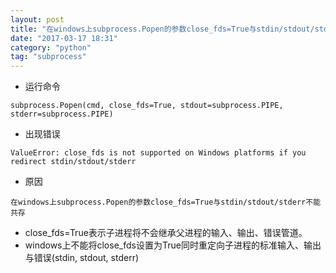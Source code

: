 ```yaml
---
layout: post
title: "在windows上subprocess.Popen的参数close_fds=True与stdin/stdout/stderr不能共存"
date: "2017-03-17 18:31"
category: "python"
tag: "subprocess"
---
```



- 运行命令

```
subprocess.Popen(cmd, close_fds=True, stdout=subprocess.PIPE, stderr=subprocess.PIPE)
```

- 出现错误

```
ValueError: close_fds is not supported on Windows platforms if you redirect stdin/stdout/stderr
```

- 原因

```
在windows上subprocess.Popen的参数close_fds=True与stdin/stdout/stderr不能共存
```

* close_fds=True表示子进程将不会继承父进程的输入、输出、错误管道。
* windows上不能将close_fds设置为True同时重定向子进程的标准输入、输出与错误(stdin, stdout, stderr)
